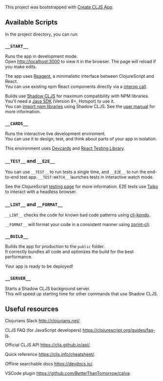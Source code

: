 This project was bootstrapped with [Create CLJS App](https://github.com/filipesilva/create-cljs-app).

## Available Scripts

In the project directory, you can run:

### `__START__`

Runs the app in development mode.<br>
Open [http://localhost:3000](http://localhost:3000) to view it in the browser.
The page will reload if you make edits.

The app uses [Reagent](https://reagent-project.github.io), a minimalistic interface between ClojureScript and React.<br>
You can use existing npm React components directly via a [interop call](http://reagent-project.github.io/docs/master/InteropWithReact.html#creating-reagent-components-from-react-components).

Builds use [Shadow CLJS](https://github.com/thheller/shadow-cljs) for maximum compatibility with NPM libraries. You'll need a [Java SDK](https://adoptopenjdk.net/) (Version 8+, Hotspot) to use it. <br>
You can [import npm libraries](https://shadow-cljs.github.io/docs/UsersGuide.html#js-deps) using Shadow CLJS. See the [user manual](https://shadow-cljs.github.io/docs/UsersGuide.html) for more information.

### `__CARDS__`

Runs the interactive live development enviroment.<br>
You can use it to design, test, and think about parts of your app in isolation.

This environment uses [Devcards](https://github.com/bhauman/devcards) and [React Testing Library](https://testing-library.com/docs/react-testing-library/intro).

### `__TEST__` and `__E2E__`

You can use `__TEST__` to run tests a single time, and `__E2E__` to run the end-to-end test app.
`__TEST:WATCH__` launches tests in interactive watch mode.<br>

See the ClojureScript [testing page](https://clojurescript.org/tools/testing) for more information. E2E tests use [Taiko](https://github.com/getgauge/taiko) to interact with a headless browser.

### `__LINT__` and `__FORMAT__`

`__LINT__` checks the code for known bad code patterns using [clj-kondo](https://github.com/borkdude/clj-kondo).

`__FORMAT__` will format your code in a consistent manner using [zprint-clj](https://github.com/clj-commons/zprint-clj).

### `__BUILD__`

Builds the app for production to the `public` folder.<br>
It correctly bundles all code and optimizes the build for the best performance.

Your app is ready to be deployed!

### `__SERVER__`

Starts a Shadow CLJS background server.<br>
This will speed up starting time for other commands that use Shadow CLJS.

## Useful resources

Clojurians Slack http://clojurians.net/.

CLJS FAQ (for JavaScript developers) https://clojurescript.org/guides/faq-js.

Official CLJS API https://cljs.github.io/api/.

Quick reference https://cljs.info/cheatsheet/.

Offline searchable docs https://devdocs.io/.

VSCode plugin https://github.com/BetterThanTomorrow/calva.

